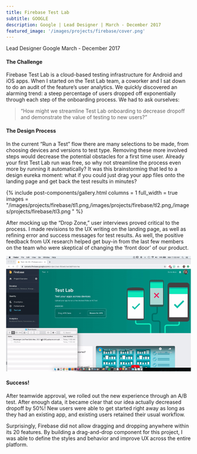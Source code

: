 ```yaml
---
title: Firebase Test Lab
subtitle: GOOGLE
description: Google | Lead Designer | March - December 2017
featured_image: '/images/projects/firebase/cover.png'
---
```

Lead Designer
Google
March - December 2017

#### The Challenge 
Firebase Test Lab is a cloud-based testing infrastructure for Android and iOS apps. When I started on the Test Lab team, a coworker and I sat down to do an audit of the feature’s user analytics. We quickly discovered an alarming trend: a steep percentage of users dropped off exponentially through each step of the onboarding process. We had to ask ourselves: 

> “How might we streamline Test Lab onboarding to decrease dropoff and demonstrate the value of testing to new users?”

#### The Design Process

In the current “Run a Test” flow there are many selections to be made, from choosing devices and versions to test type. Removing these more involved steps would decrease the potential obstacles for a first time user. Already your first Test Lab run was free, so why not streamline the process even more by running it automatically? It was this brainstorming that led to a design eureka moment: what if you could just drag your app files onto the landing page and get back the test results in minutes?

{% include post-components/gallery.html
	columns = 1
	full_width = true
	images = "/images/projects/firebase/tl1.png,/images/projects/firebase/tl2.png,/images/projects/firebase/tl3.png
	"
%}

After mocking up the “Drop Zone,” user interviews proved critical to the process. I made revisions to the UX writing on the landing page, as well as refining error and success messages for test results. As well, the positive feedback from UX research helped get buy-in from the last few members on the team who were skeptical of changing the ‘front door’ of our product.

![](/images/projects/firebase/tl.gif)

#### Success!

After teamwide approval, we rolled out the new experience through an A/B test. After enough data, it became clear that our idea actually decreased dropoff by 50%! New users were able to get started right away as long as they had an existing app, and existing users retained their usual workflow.

Surprisingly, Firebase did not allow dragging and dropping anywhere within its 20 features. By building a drag-and-drop component for this project, I was able to define the styles and behavior and improve UX across the entire platform.